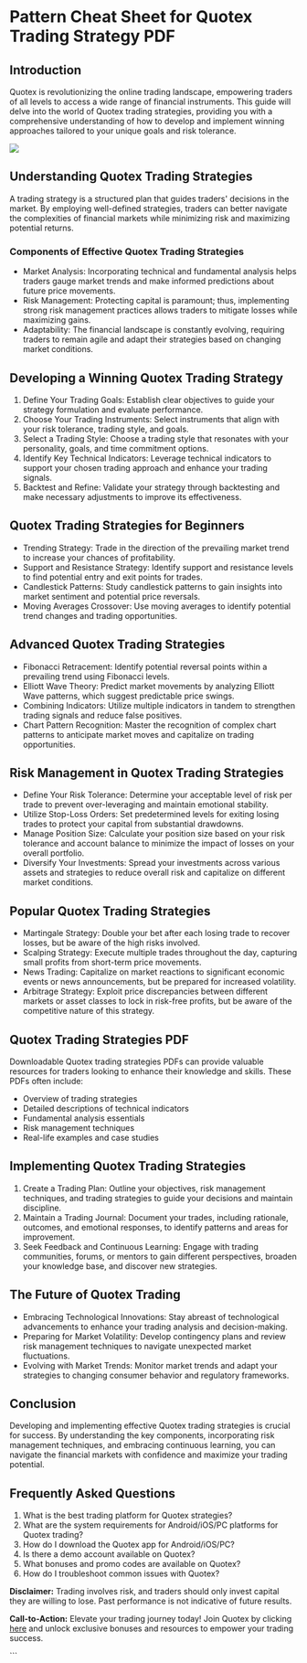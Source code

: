 # Pattern Cheat Sheet for Quotex Trading Strategy PDF

## Introduction

Quotex is revolutionizing the online trading landscape, empowering
traders of all levels to access a wide range of financial instruments.
This guide will delve into the world of Quotex trading strategies,
providing you with a comprehensive understanding of how to develop and
implement winning approaches tailored to your unique goals and risk
tolerance.

[![](https://static.quotex.io/files/4_en/300_250.jpg)](https://traff.sbs/brokerqxlid)

## Understanding Quotex Trading Strategies

A trading strategy is a structured plan that guides traders\' decisions
in the market. By employing well-defined strategies, traders can better
navigate the complexities of financial markets while minimizing risk and
maximizing potential returns.

### Components of Effective Quotex Trading Strategies

-   Market Analysis: Incorporating technical and fundamental analysis
    helps traders gauge market trends and make informed predictions
    about future price movements.
-   Risk Management: Protecting capital is paramount; thus, implementing
    strong risk management practices allows traders to mitigate losses
    while maximizing gains.
-   Adaptability: The financial landscape is constantly evolving,
    requiring traders to remain agile and adapt their strategies based
    on changing market conditions.

## Developing a Winning Quotex Trading Strategy

1.  Define Your Trading Goals: Establish clear objectives to guide your
    strategy formulation and evaluate performance.
2.  Choose Your Trading Instruments: Select instruments that align with
    your risk tolerance, trading style, and goals.
3.  Select a Trading Style: Choose a trading style that resonates with
    your personality, goals, and time commitment options.
4.  Identify Key Technical Indicators: Leverage technical indicators to
    support your chosen trading approach and enhance your trading
    signals.
5.  Backtest and Refine: Validate your strategy through backtesting and
    make necessary adjustments to improve its effectiveness.

## Quotex Trading Strategies for Beginners

-   Trending Strategy: Trade in the direction of the prevailing market
    trend to increase your chances of profitability.
-   Support and Resistance Strategy: Identify support and resistance
    levels to find potential entry and exit points for trades.
-   Candlestick Patterns: Study candlestick patterns to gain insights
    into market sentiment and potential price reversals.
-   Moving Averages Crossover: Use moving averages to identify potential
    trend changes and trading opportunities.

## Advanced Quotex Trading Strategies

-   Fibonacci Retracement: Identify potential reversal points within a
    prevailing trend using Fibonacci levels.
-   Elliott Wave Theory: Predict market movements by analyzing Elliott
    Wave patterns, which suggest predictable price swings.
-   Combining Indicators: Utilize multiple indicators in tandem to
    strengthen trading signals and reduce false positives.
-   Chart Pattern Recognition: Master the recognition of complex chart
    patterns to anticipate market moves and capitalize on trading
    opportunities.

## Risk Management in Quotex Trading Strategies

-   Define Your Risk Tolerance: Determine your acceptable level of risk
    per trade to prevent over-leveraging and maintain emotional
    stability.
-   Utilize Stop-Loss Orders: Set predetermined levels for exiting
    losing trades to protect your capital from substantial drawdowns.
-   Manage Position Size: Calculate your position size based on your
    risk tolerance and account balance to minimize the impact of losses
    on your overall portfolio.
-   Diversify Your Investments: Spread your investments across various
    assets and strategies to reduce overall risk and capitalize on
    different market conditions.

## Popular Quotex Trading Strategies

-   Martingale Strategy: Double your bet after each losing trade to
    recover losses, but be aware of the high risks involved.
-   Scalping Strategy: Execute multiple trades throughout the day,
    capturing small profits from short-term price movements.
-   News Trading: Capitalize on market reactions to significant economic
    events or news announcements, but be prepared for increased
    volatility.
-   Arbitrage Strategy: Exploit price discrepancies between different
    markets or asset classes to lock in risk-free profits, but be aware
    of the competitive nature of this strategy.

## Quotex Trading Strategies PDF

Downloadable Quotex trading strategies PDFs can provide valuable
resources for traders looking to enhance their knowledge and skills.
These PDFs often include:

-   Overview of trading strategies
-   Detailed descriptions of technical indicators
-   Fundamental analysis essentials
-   Risk management techniques
-   Real-life examples and case studies

## Implementing Quotex Trading Strategies

1.  Create a Trading Plan: Outline your objectives, risk management
    techniques, and trading strategies to guide your decisions and
    maintain discipline.
2.  Maintain a Trading Journal: Document your trades, including
    rationale, outcomes, and emotional responses, to identify patterns
    and areas for improvement.
3.  Seek Feedback and Continuous Learning: Engage with trading
    communities, forums, or mentors to gain different perspectives,
    broaden your knowledge base, and discover new strategies.

## The Future of Quotex Trading

-   Embracing Technological Innovations: Stay abreast of technological
    advancements to enhance your trading analysis and decision-making.
-   Preparing for Market Volatility: Develop contingency plans and
    review risk management techniques to navigate unexpected market
    fluctuations.
-   Evolving with Market Trends: Monitor market trends and adapt your
    strategies to changing consumer behavior and regulatory frameworks.

## Conclusion

Developing and implementing effective Quotex trading strategies is
crucial for success. By understanding the key components, incorporating
risk management techniques, and embracing continuous learning, you can
navigate the financial markets with confidence and maximize your trading
potential.

## Frequently Asked Questions

1.  What is the best trading platform for Quotex strategies?
2.  What are the system requirements for Android/iOS/PC platforms for
    Quotex trading?
3.  How do I download the Quotex app for Android/iOS/PC?
4.  Is there a demo account available on Quotex?
5.  What bonuses and promo codes are available on Quotex?
6.  How do I troubleshoot common issues with Quotex?

**Disclaimer:** Trading involves risk, and traders should only invest
capital they are willing to lose. Past performance is not indicative of
future results.

**Call-to-Action:** Elevate your trading journey today! Join Quotex by
clicking [here](\%22https://traff.sbs/brokerqxsignup\%22) and unlock
exclusive bonuses and resources to empower your trading success.

\`\`\`

